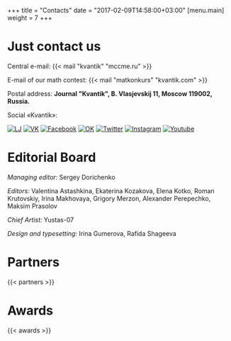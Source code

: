 +++
title = "Contacts"
date = "2017-02-09T14:58:00+03:00"
[menu.main]
  weight = 7
+++


# Just contact us

Central e-mail: {{< mail "kvantik" "mccme.ru" >}} 

E-mail of our math contest: {{< mail "matkonkurs" "kvantik.com" >}} 

Postal address: **Journal "Kvantik", B. Vlasjevskij 11, Moscow 119002, Russia.**


Social «Kvantik»: 

[![LJ](/img/social/lj_h.png "Живой журнал")](http://kvantik12.livejournal.com/)
[![VK](/img/social/vk_h.png "ВКонтакте")](http://vk.com/kvantik12)
[![Facebook](/img/social/fb_h.png "Фейсбук")](http://facebook.com/kvantik12)
[![OK](/img/social/ok_h.png "Одноклассники")](http://ok.ru/kvantik12)
[![Twitter](/img/social/tw_h.png "Твиттер")](http://twitter.com/kvantik_journal)
[![Instagram](/img/social/ig_h.png "Инстаграм")](http://instagram.com/kvantik12/)
[![Youtube](/img/social/yt_h.png "Ютуб")](http://www.youtube.com/user/kvantik12)

# Editorial Board
*Managing editor:* Sergey Dorichenko

*Editors:* Valentina Astashkina, Ekaterina Kozakova, Elena Kotko, Roman Krutovskiy, Irina Makhovaya, Grigory Merzon, Alexander Perepechko, Maksim Prasolov

*Сhief Artist:* Yustas-07  

*Design and typesetting:* Irina Gumerova, Rafida Shageeva  

# Partners

{{< partners >}}

# Awards

{{< awards >}}

